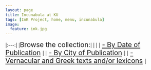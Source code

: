```yaml
---
layout: page
title: Incunabula at KU
tags: [InK Project, home, menu, incunabula]
image:
  feature: ink.jpg
---
```

|:---:|
|<span style="font-size:1.5em;">Browse the collection:</span>|
|&nbsp;|
|<span style="font-size:1.5em;">  [- By Date of Publication](http://tenniso2.github.io/date/)  </span>|
|<span style="font-size:1.5em;">  [- By City of Publication](http://tenniso2.github.io/city/)  </span>|
|<span style="font-size:1.5em;">  [- Vernacular and Greek texts and/or lexicons](http://tenniso2.github.io/Vernacular/) </span>  |




